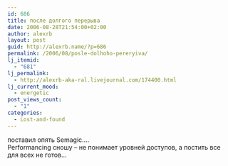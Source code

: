 ```yaml
---
id: 686
title: после долгого перерыва
date: 2006-08-28T21:54:00+02:00
author: alexrb
layout: post
guid: http://alexrb.name/?p=686
permalink: /2006/08/posle-dolhoho-pereryiva/
lj_itemid:
  - "681"
lj_permalink:
  - http://alexrb-aka-ral.livejournal.com/174400.html
lj_current_mood:
  - energetic
post_views_count:
  - "1"
categories:
  - Lost-and-found
---
```

поставил опять Semagic&#8230;.  
Performancing сношу &#8211; не понимает уровней доступов, а постить все для всех не готов&#8230;